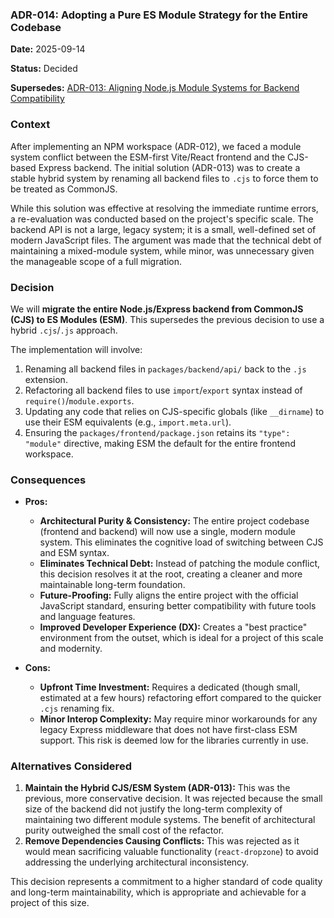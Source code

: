 ### **ADR-014: Adopting a Pure ES Module Strategy for the Entire Codebase**

**Date:** 2025-09-14

**Status:** Decided

**Supersedes:** [ADR-013: Aligning Node.js Module Systems for Backend Compatibility](./013-choice-of-nodejs-module-system-alignment.md)

### **Context**

After implementing an NPM workspace (ADR-012), we faced a module system conflict between the ESM-first Vite/React frontend and the CJS-based Express backend. The initial solution (ADR-013) was to create a stable hybrid system by renaming all backend files to `.cjs` to force them to be treated as CommonJS.

While this solution was effective at resolving the immediate runtime errors, a re-evaluation was conducted based on the project's specific scale. The backend API is not a large, legacy system; it is a small, well-defined set of modern JavaScript files. The argument was made that the technical debt of maintaining a mixed-module system, while minor, was unnecessary given the manageable scope of a full migration.

### **Decision**

We will **migrate the entire Node.js/Express backend from CommonJS (CJS) to ES Modules (ESM)**. This supersedes the previous decision to use a hybrid `.cjs`/`.js` approach.

The implementation will involve:
1.  Renaming all backend files in `packages/backend/api/` back to the `.js` extension.
2.  Refactoring all backend files to use `import`/`export` syntax instead of `require()`/`module.exports`.
3.  Updating any code that relies on CJS-specific globals (like `__dirname`) to use their ESM equivalents (e.g., `import.meta.url`).
4.  Ensuring the `packages/frontend/package.json` retains its `"type": "module"` directive, making ESM the default for the entire frontend workspace.

### **Consequences**

*   **Pros:**
    *   **Architectural Purity & Consistency:** The entire project codebase (frontend and backend) will now use a single, modern module system. This eliminates the cognitive load of switching between CJS and ESM syntax.
    *   **Eliminates Technical Debt:** Instead of patching the module conflict, this decision resolves it at the root, creating a cleaner and more maintainable long-term foundation.
    *   **Future-Proofing:** Fully aligns the entire project with the official JavaScript standard, ensuring better compatibility with future tools and language features.
    *   **Improved Developer Experience (DX):** Creates a "best practice" environment from the outset, which is ideal for a project of this scale and modernity.

*   **Cons:**
    *   **Upfront Time Investment:** Requires a dedicated (though small, estimated at a few hours) refactoring effort compared to the quicker `.cjs` renaming fix.
    *   **Minor Interop Complexity:** May require minor workarounds for any legacy Express middleware that does not have first-class ESM support. This risk is deemed low for the libraries currently in use.

### **Alternatives Considered**

1.  **Maintain the Hybrid CJS/ESM System (ADR-013):** This was the previous, more conservative decision. It was rejected because the small size of the backend did not justify the long-term complexity of maintaining two different module systems. The benefit of architectural purity outweighed the small cost of the refactor.
2.  **Remove Dependencies Causing Conflicts:** This was rejected as it would mean sacrificing valuable functionality (`react-dropzone`) to avoid addressing the underlying architectural inconsistency.

This decision represents a commitment to a higher standard of code quality and long-term maintainability, which is appropriate and achievable for a project of this size.